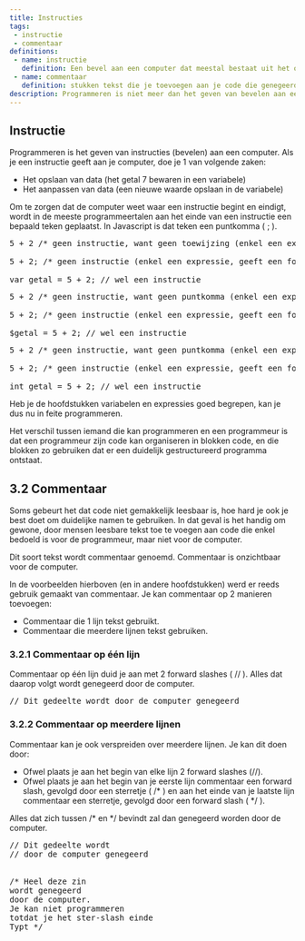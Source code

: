 ```yaml
---
title: Instructies
tags: 
 - instructie
 - commentaar
definitions:
 - name: instructie
   definition: Een bevel aan een computer dat meestal bestaat uit het opslaan of aanpassen van data.
 - name: commentaar
   definition: stukken tekst die je toevoegen aan je code die genegeerd wordt door de computer. Dit kan gebruikt worden om wat extra uitleg te geven aan moeilijke code.
description: Programmeren is niet meer dan het geven van bevelen aan een computer. Zo'n bevel heet een instructie.
---
```




## Instructie

Programmeren is het geven van instructies (bevelen) aan een computer. Als je een instructie geeft aan je computer, doe je 1 van volgende zaken:
 - Het opslaan van data (het getal 7 bewaren in een variabele)
 - Het aanpassen van data (een nieuwe waarde opslaan in de variabele)

Om te zorgen dat de computer weet waar een instructie begint en eindigt, wordt in de meeste programmeertalen aan het einde van een instructie een bepaald teken geplaatst. In Javascript is dat teken een puntkomma ( ; ).

<pre class="linenums lang lang-JS">
5 + 2 /* geen instructie, want geen toewijzing (enkel een expressie) */

5 + 2; /* geen instructie (enkel een expressie, geeft een fout omdat het resultaat van de expressie niet wordt opgeslagen) */

var getal = 5 + 2; // wel een instructie
</pre>
<pre class="linenums lang lang-PHP">
5 + 2 /* geen instructie, want geen puntkomma (enkel een expressie) */

5 + 2; /* geen instructie (enkel een expressie, geeft een fout omdat het resultaat van de expressie niet wordt opgeslagen) */

$getal = 5 + 2; // wel een instructie
</pre>
<pre class="linenums lang lang-CS">
5 + 2 /* geen instructie, want geen puntkomma (enkel een expressie) */

5 + 2; /* geen instructie (enkel een expressie, geeft een fout omdat het resultaat van de expressie niet wordt opgeslagen) */

int getal = 5 + 2; // wel een instructie
</pre>

Heb je de hoofdstukken variabelen en expressies goed begrepen, kan je dus nu in feite programmeren.

Het verschil tussen iemand die kan programmeren en een programmeur is dat een programmeur zijn code kan organiseren in blokken code, en die blokken zo gebruiken dat er een duidelijk gestructureerd programma ontstaat.

## 3.2 Commentaar

Soms gebeurt het dat code niet gemakkelijk leesbaar is, hoe hard je ook je best doet om duidelijke namen te gebruiken. In dat geval is het handig om gewone, door mensen leesbare tekst toe te voegen aan code die enkel bedoeld is voor de programmeur, maar niet voor de computer. 

Dit soort tekst wordt commentaar genoemd. Commentaar is onzichtbaar voor de computer.

In de voorbeelden hierboven (en in andere hoofdstukken) werd er reeds gebruik gemaakt van commentaar. 
Je kan commentaar op 2 manieren toevoegen:
 - Commentaar die 1 lijn tekst gebruikt.
 - Commentaar die meerdere lijnen tekst gebruiken.
 
### 3.2.1 Commentaar op één lijn
Commentaar op één lijn duid je aan met 2 forward slashes ( // ). Alles dat daarop volgt wordt genegeerd door de computer.

<pre class="linenums lang lang-PHP lang-CS lang-JS">
// Dit gedeelte wordt door de computer genegeerd
</pre>

### 3.2.2 Commentaar op meerdere lijnen
Commentaar kan je ook verspreiden over meerdere lijnen.
Je kan dit doen door:
 - Ofwel plaats je aan het begin van elke lijn 2 forward slashes (//).
 - Ofwel plaats je aan het begin van je eerste lijn commentaar een forward slash, gevolgd door een sterretje ( /* ) en aan het einde van je laatste lijn commentaar een sterretje, gevolgd door een forward slash ( */ ).

Alles dat zich tussen /* en */ bevindt zal dan genegeerd worden door de computer.
<pre class="linenums lang lang-PHP lang-CS lang-JS">
// Dit gedeelte wordt
// door de computer genegeerd


/* Heel deze zin
wordt genegeerd
door de computer.
Je kan niet programmeren
totdat je het ster-slash einde
Typt */
</pre>
